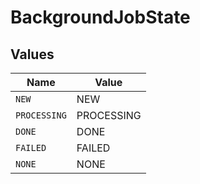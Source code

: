 # BackgroundJobState


## Values

| Name         | Value        |
| ------------ | ------------ |
| `NEW`        | NEW          |
| `PROCESSING` | PROCESSING   |
| `DONE`       | DONE         |
| `FAILED`     | FAILED       |
| `NONE`       | NONE         |